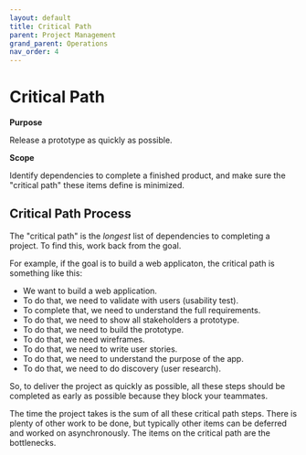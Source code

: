```yaml
---
layout: default
title: Critical Path
parent: Project Management
grand_parent: Operations
nav_order: 4
---
```


# Critical Path

**Purpose**

Release a prototype as quickly as possible.

**Scope**

Identify dependencies to complete a finished product, and make sure the "critical path" these items define is minimized.

## Critical Path Process

The "critical path" is the *longest* list of dependencies to completing a project. To find this, work back from the goal.

For example, if the goal is to build a web applicaton, the critical path is something like this:

  - We want to build a web application.
  - To do that, we need to validate with users (usability test).
  - To complete that, we need to understand the full requirements.
  - To do that, we need to show all stakeholders a prototype.
  - To do that, we need to build the prototype.
  - To do that, we need wireframes.
  - To do that, we need to write user stories.
  - To do that, we need to understand the purpose of the app.
  - To do that, we need to do discovery (user research).

So, to deliver the project as quickly as possible, all these steps should be completed as early as possible because they block your teammates. 

The time the project takes is the sum of all these critical path steps. There is plenty of other work to be done, but typically other items can be deferred and worked on asynchronously. The items on the critical path are the bottlenecks.
